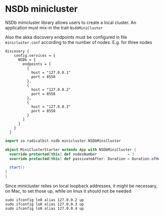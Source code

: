 # NSDb minicluster

NSDb minicluster library allows users to create a local cluster.
An application must mix-in the trait `NsdbMiniCluster`

Also the akka discovery endpoints must be configured in file `minicluster.conf` according to the number of nodes. 
E.g. for three nodes

```
discovery {
    config.services = {
      NSDb = {
        endpoints = [
          {
            host = "127.0.0.1"
            port = 8558
          },
          {
            host = "127.0.0.2"
            port = 8558
          },
          {
            host = "127.0.0.3"
            port = 8558
          }
        ]
      }
    }
  }
```  

```scala
import io.radicalbit.nsdb.minicluster.NSDbMiniCluster

object MiniClusterStarter extends App with NSDbMiniCluster {
  override protected[this] def nodesNumber              = 3
  override protected[this] def passivateAfter: Duration = Duration.ofHours(1)

  start()
}
}
```

Since minicluster relies on local loopback addresses, it might be necessary, on Mac, to set those up, 
while on linux it should not be needed
```
sudo ifconfig lo0 alias 127.0.0.2 up
sudo ifconfig lo0 alias 127.0.0.3 up
sudo ifconfig lo0 alias 127.0.0.4 up
```
